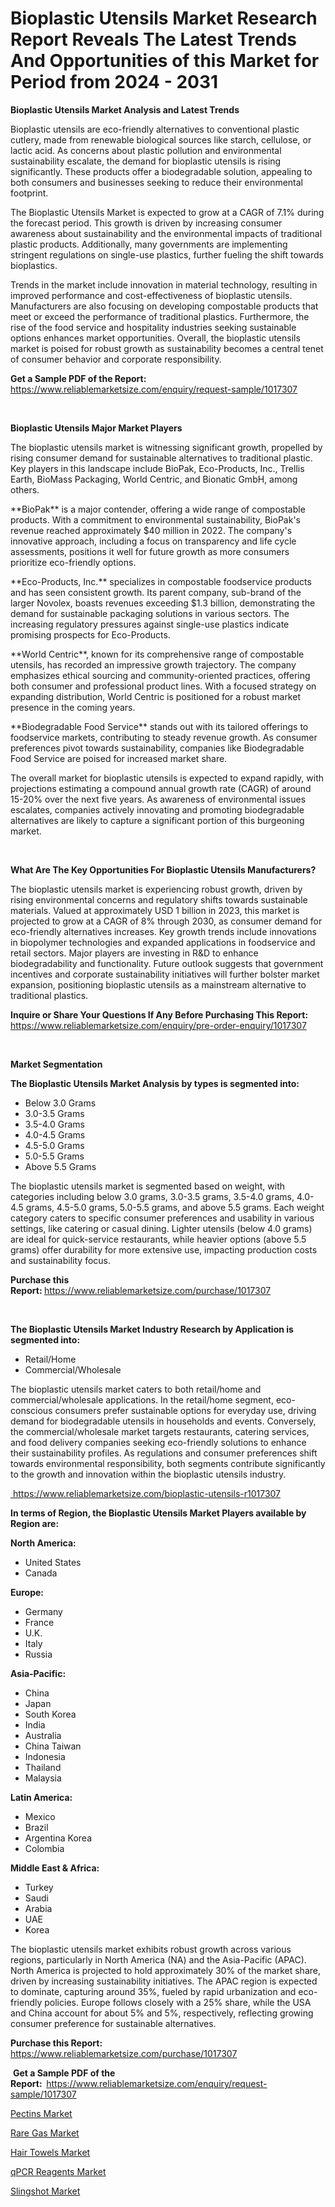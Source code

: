 <p><h1>Bioplastic Utensils Market Research Report Reveals The Latest Trends And Opportunities of this Market for Period from 2024 - 2031</h1></p><p><strong>Bioplastic Utensils Market Analysis and Latest Trends</strong></p>
<p><p>Bioplastic utensils are eco-friendly alternatives to conventional plastic cutlery, made from renewable biological sources like starch, cellulose, or lactic acid. As concerns about plastic pollution and environmental sustainability escalate, the demand for bioplastic utensils is rising significantly. These products offer a biodegradable solution, appealing to both consumers and businesses seeking to reduce their environmental footprint.</p><p>The Bioplastic Utensils Market is expected to grow at a CAGR of 7.1% during the forecast period. This growth is driven by increasing consumer awareness about sustainability and the environmental impacts of traditional plastic products. Additionally, many governments are implementing stringent regulations on single-use plastics, further fueling the shift towards bioplastics.</p><p>Trends in the market include innovation in material technology, resulting in improved performance and cost-effectiveness of bioplastic utensils. Manufacturers are also focusing on developing compostable products that meet or exceed the performance of traditional plastics. Furthermore, the rise of the food service and hospitality industries seeking sustainable options enhances market opportunities. Overall, the bioplastic utensils market is poised for robust growth as sustainability becomes a central tenet of consumer behavior and corporate responsibility.</p></p>
<p><strong>Get a Sample PDF of the Report:&nbsp;</strong> <a href="https://www.reliablemarketsize.com/enquiry/request-sample/1017307">https://www.reliablemarketsize.com/enquiry/request-sample/1017307</a></p>
<p>&nbsp;</p>
<p><strong>Bioplastic Utensils Major Market Players</strong></p>
<p><p>The bioplastic utensils market is witnessing significant growth, propelled by rising consumer demand for sustainable alternatives to traditional plastic. Key players in this landscape include BioPak, Eco-Products, Inc., Trellis Earth, BioMass Packaging, World Centric, and Bionatic GmbH, among others.</p><p>**BioPak** is a major contender, offering a wide range of compostable products. With a commitment to environmental sustainability, BioPak's revenue reached approximately $40 million in 2022. The company's innovative approach, including a focus on transparency and life cycle assessments, positions it well for future growth as more consumers prioritize eco-friendly options.</p><p>**Eco-Products, Inc.** specializes in compostable foodservice products and has seen consistent growth. Its parent company, sub-brand of the larger Novolex, boasts revenues exceeding $1.3 billion, demonstrating the demand for sustainable packaging solutions in various sectors. The increasing regulatory pressures against single-use plastics indicate promising prospects for Eco-Products.</p><p>**World Centric**, known for its comprehensive range of compostable utensils, has recorded an impressive growth trajectory. The company emphasizes ethical sourcing and community-oriented practices, offering both consumer and professional product lines. With a focused strategy on expanding distribution, World Centric is positioned for a robust market presence in the coming years.</p><p>**Biodegradable Food Service** stands out with its tailored offerings to foodservice markets, contributing to steady revenue growth. As consumer preferences pivot towards sustainability, companies like Biodegradable Food Service are poised for increased market share.</p><p>The overall market for bioplastic utensils is expected to expand rapidly, with projections estimating a compound annual growth rate (CAGR) of around 15-20% over the next five years. As awareness of environmental issues escalates, companies actively innovating and promoting biodegradable alternatives are likely to capture a significant portion of this burgeoning market.</p></p>
<p>&nbsp;</p>
<p><strong>What Are The Key Opportunities For Bioplastic Utensils Manufacturers?</strong></p>
<p><p>The bioplastic utensils market is experiencing robust growth, driven by rising environmental concerns and regulatory shifts towards sustainable materials. Valued at approximately USD 1 billion in 2023, this market is projected to grow at a CAGR of 8% through 2030, as consumer demand for eco-friendly alternatives increases. Key growth trends include innovations in biopolymer technologies and expanded applications in foodservice and retail sectors. Major players are investing in R&D to enhance biodegradability and functionality. Future outlook suggests that government incentives and corporate sustainability initiatives will further bolster market expansion, positioning bioplastic utensils as a mainstream alternative to traditional plastics.</p></p>
<p><strong>Inquire or Share Your Questions If Any Before Purchasing This Report:</strong> <a href="https://www.reliablemarketsize.com/enquiry/pre-order-enquiry/1017307">https://www.reliablemarketsize.com/enquiry/pre-order-enquiry/1017307</a></p>
<p>&nbsp;</p>
<p><strong>Market Segmentation</strong></p>
<p><strong>The Bioplastic Utensils Market Analysis by types is segmented into:</strong></p>
<p><ul><li>Below 3.0 Grams</li><li>3.0-3.5 Grams</li><li>3.5-4.0 Grams</li><li>4.0-4.5 Grams</li><li>4.5-5.0 Grams</li><li>5.0-5.5 Grams</li><li>Above 5.5 Grams</li></ul></p>
<p><p>The bioplastic utensils market is segmented based on weight, with categories including below 3.0 grams, 3.0-3.5 grams, 3.5-4.0 grams, 4.0-4.5 grams, 4.5-5.0 grams, 5.0-5.5 grams, and above 5.5 grams. Each weight category caters to specific consumer preferences and usability in various settings, like catering or casual dining. Lighter utensils (below 4.0 grams) are ideal for quick-service restaurants, while heavier options (above 5.5 grams) offer durability for more extensive use, impacting production costs and sustainability focus.</p></p>
<p><strong>Purchase this Report:&nbsp;</strong><a href="https://www.reliablemarketsize.com/purchase/1017307">https://www.reliablemarketsize.com/purchase/1017307</a></p>
<p>&nbsp;</p>
<p><strong>The Bioplastic Utensils Market Industry Research by Application is segmented into:</strong></p>
<p><ul><li>Retail/Home</li><li>Commercial/Wholesale</li></ul></p>
<p><p>The bioplastic utensils market caters to both retail/home and commercial/wholesale applications. In the retail/home segment, eco-conscious consumers prefer sustainable options for everyday use, driving demand for biodegradable utensils in households and events. Conversely, the commercial/wholesale market targets restaurants, catering services, and food delivery companies seeking eco-friendly solutions to enhance their sustainability profiles. As regulations and consumer preferences shift towards environmental responsibility, both segments contribute significantly to the growth and innovation within the bioplastic utensils industry.</p></p>
<p><a href="https://www.reliablemarketsize.com/bioplastic-utensils-r1017307">&nbsp;https://www.reliablemarketsize.com/bioplastic-utensils-r1017307</a></p>
<p><strong>In terms of Region, the Bioplastic Utensils Market Players available by Region are:</strong></p>
<p>
    <p> <strong> North America: </strong>
        <ul>
            <li>United States</li>
            <li>Canada</li>
        </ul>
        </p> 
    <p> <strong> Europe: </strong>
        <ul>
            <li>Germany</li>
            <li>France</li>
            <li>U.K.</li>
            <li>Italy</li>
            <li>Russia</li>
        </ul>
        </p> 
    <p> <strong> Asia-Pacific: </strong>
        <ul>
            <li>China</li>
            <li>Japan</li>
            <li>South Korea</li>
            <li>India</li>
            <li>Australia</li>
            <li>China Taiwan</li>
            <li>Indonesia</li>
            <li>Thailand</li>
            <li>Malaysia</li>
        </ul>
        </p> 
    <p> <strong> Latin America: </strong>
        <ul>
            <li>Mexico</li>
            <li>Brazil</li>
            <li>Argentina Korea</li>
            <li>Colombia</li>
        </ul>
        </p> 
    <p> <strong> Middle East & Africa: </strong>
        <ul>
            <li>Turkey</li>
            <li>Saudi</li>
            <li>Arabia</li>
            <li>UAE</li>
            <li>Korea</li>
        </ul>
    </p>
    </p>
<p><p>The bioplastic utensils market exhibits robust growth across various regions, particularly in North America (NA) and the Asia-Pacific (APAC). North America is projected to hold approximately 30% of the market share, driven by increasing sustainability initiatives. The APAC region is expected to dominate, capturing around 35%, fueled by rapid urbanization and eco-friendly policies. Europe follows closely with a 25% share, while the USA and China account for about 5% and 5%, respectively, reflecting growing consumer preference for sustainable alternatives.</p></p>
<p><strong>Purchase this Report: </strong><a href="https://www.reliablemarketsize.com/purchase/1017307">https://www.reliablemarketsize.com/purchase/1017307</a></p>
<p>&nbsp;<strong>Get a Sample PDF of the Report:&nbsp;&nbsp;</strong><a href="https://www.reliablemarketsize.com/enquiry/request-sample/1017307">https://www.reliablemarketsize.com/enquiry/request-sample/1017307</a></p>
<p><strong></strong></p>
<p><p><a href="https://medium.com/@justin.wright5348/this-report-aims-to-deliver-an-in-depth-analysis-of-the-global-pectins-market-offering-both-c839b2875c56">Pectins Market</a></p><p><a href="https://issuu.com/reportprime-2/docs/rare-gas-market-size-2030.pptx_b5b06296e4c5de">Rare Gas Market</a></p><p><a href="https://www.linkedin.com/pulse/hair-towels-market-research-report-exploring-size-revenue-ruhye?trackingId=pSEcCzjtScybqiItEAS3GQ%3D%3D">Hair Towels Market</a></p><p><a href="https://issuu.com/reportprime-2/docs/qpcr-reagents-market-size-2030.pptx_94265b13feb5fc">qPCR Reagents Market</a></p><p><a href="https://medium.com/@jillianwyattgb94/the-slingshot-market-is-experiencing-higher-than-anticipated-demand-compared-to-pre-pandemic-5829434e07b3">Slingshot Market</a></p></p>